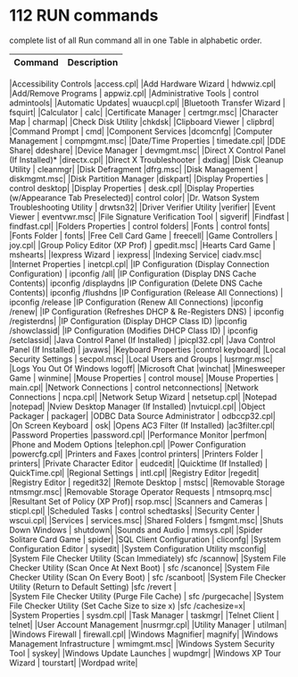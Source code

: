 # 112 RUN commands
complete list of all Run command all in one Table in alphabetic order.

| Command | Description |
|--- | --- |

|Accessibility Controls 	|access.cpl|
|Add Hardware Wizard |	hdwwiz.cpl|
|Add/Remove Programs |	appwiz.cpl|
|Administrative Tools |	control admintools|
|Automatic Updates| 	wuaucpl.cpl|
|Bluetooth Transfer Wizard |	fsquirt|
|Calculator |	calc|
|Certificate Manager |	certmgr.msc|
|Character Map |	charmap|
|Check Disk Utility 	|chkdsk|
|Clipboard Viewer |	clipbrd|
|Command Prompt |	cmd|
|Component Services 	|dcomcnfg|
|Computer Management |	compmgmt.msc|
|Date/Time Properties |	timedate.cpl|
|DDE Share| 	ddeshare|
|Device Manager |	devmgmt.msc|
|Direct X Control Panel (If Installed)* 	|directx.cpl|
|Direct X Troubleshooter |	dxdiag|
|Disk Cleanup Utility |	cleanmgr|
|Disk Defragment 	|dfrg.msc|
|Disk Management |	diskmgmt.msc|
|Disk Partition Manager 	|diskpart|
|Display Properties |	control desktop|
|Display Properties |	desk.cpl|
|Display Properties (w/Appearance Tab Preselected)| 	control color|
|Dr. Watson System Troubleshooting Utility |	drwtsn32|
|Driver Verifier Utility 	|verifier|
|Event Viewer |	eventvwr.msc|
|File Signature Verification Tool |	sigverif|
|Findfast |	findfast.cpl|
|Folders Properties |	control folders|
|Fonts |	control fonts|
|Fonts Folder |	fonts|
|Free Cell Card Game |	freecell|
|Game Controllers |	joy.cpl|
|Group Policy Editor (XP Prof) |	gpedit.msc|
|Hearts Card Game |	mshearts|
|Iexpress Wizard |	iexpress|
|Indexing Service|	ciadv.msc|
|Internet Properties |	inetcpl.cpl|
|IP Configuration (Display Connection Configuration) |	ipconfig /all|
|IP Configuration (Display DNS Cache Contents)| 	ipconfig /displaydns
|IP Configuration (Delete DNS Cache Contents)| 	ipconfig /flushdns
|IP Configuration (Release All Connections) |	ipconfig /release
|IP Configuration (Renew All Connections) 	|ipconfig /renew|
|IP Configuration (Refreshes DHCP & Re-Registers DNS) |	ipconfig /registerdns|
|IP Configuration (Display DHCP Class ID) 	|ipconfig /showclassid|
|IP Configuration (Modifies DHCP Class ID) |	ipconfig /setclassid|
|Java Control Panel (If Installed) |	jpicpl32.cpl|
|Java Control Panel (If Installed) |	javaws|
|Keyboard Properties 	|control keyboard|
|Local Security Settings |	secpol.msc|
|Local Users and Groups |	lusrmgr.msc|
|Logs You Out Of Windows 	logoff|
|Microsoft Chat 	|winchat|
|Minesweeper Game |	winmine|
|Mouse Properties |	control mouse|
|Mouse Properties |	main.cpl|
|Network Connections |	control netconnections|
|Network Connections |	ncpa.cpl|
|Network Setup Wizard |	netsetup.cpl|
|Notepad 	|notepad|
|Nview Desktop Manager (If Installed) 	|nvtuicpl.cpl|
|Object Packager |	packager|
|ODBC Data Source Administrator |	odbccp32.cpl|
|On Screen Keyboard |	osk|
|Opens AC3 Filter (If Installed) 	|ac3filter.cpl|
|Password Properties 	|password.cpl|
|Performance Monitor 	|perfmon|
|Phone and Modem Options 	|telephon.cpl|
|Power Configuration 	|powercfg.cpl|
|Printers and Faxes 	|control printers|
|Printers Folder |	printers|
|Private Character Editor |	eudcedit|
|Quicktime (If Installed) |	QuickTime.cpl|
|Regional Settings |	intl.cpl|
|Registry Editor 	|regedit|
|Registry Editor |	regedit32|
|Remote Desktop |	mstsc|
|Removable Storage 	ntmsmgr.msc|
|Removable Storage Operator Requests |	ntmsoprq.msc|
|Resultant Set of Policy (XP Prof)| 	rsop.msc|
|Scanners and Cameras |	sticpl.cpl|
|Scheduled Tasks |	control schedtasks|
|Security Center |	wscui.cpl|
|Services |	services.msc|
|Shared Folders |	fsmgmt.msc|
|Shuts Down Windows |	shutdown|
|Sounds and Audio |	mmsys.cpl|
|Spider Solitare Card Game |	spider|
|SQL Client Configuration |	cliconfg|
|System Configuration Editor |	sysedit|
|System Configuration Utility 	msconfig|
|System File Checker Utility (Scan Immediately) 	sfc /scannow|
|System File Checker Utility (Scan Once At Next Boot) |	sfc /scanonce|
|System File Checker Utility (Scan On Every Boot) |	sfc /scanboot|
|System File Checker Utility (Return to Default Setting) |sfc /revert |	 
|System File Checker Utility (Purge File Cache) |	sfc /purgecache|
|System File Checker Utility (Set Cache Size to size x) |sfc /cachesize=x| 	 
|System Properties |	sysdm.cpl|
|Task Manager |	taskmgr|
|Telnet Client |	telnet|
|User Account Management 	|nusrmgr.cpl|
|Utility Manager |	utilman|
|Windows Firewall |	firewall.cpl|
|Windows Magnifier| 	magnify|
|Windows Management Infrastructure |	wmimgmt.msc|
|Windows System Security Tool |	syskey|
|Windows Update Launches |	wupdmgr|
|Windows XP Tour Wizard |	tourstart|
|Wordpad 	write|